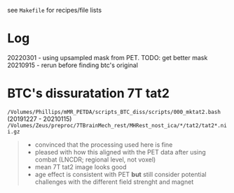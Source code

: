 see `Makefile` for recipes/file lists 

# Log
20220301 - using upsampled mask from PET. TODO: get better mask
20210915 - rerun before finding btc's original

# BTC's dissuratation 7T tat2
`/Volumes/Phillips/mMR_PETDA/scripts_BTC_diss/scripts/000_mktat2.bash` (20191227 - 20210115)
`/Volumes/Zeus/preproc/7TBrainMech_rest/MHRest_nost_ica/*/tat2/tat2*.nii.gz`
>  * convinced that the processing used here is fine
>  * pleased with how this aligned with the PET data after using combat (LNCDR; regional level, not voxel)
>  * mean 7T tat2 image looks good
>  * age effect is consistent with PET
> **but** still consider potential challenges with the different field strenght and magnet
